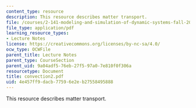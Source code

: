 ```yaml
---
content_type: resource
description: This resource describes matter transport.
file: /courses/2-141-modeling-and-simulation-of-dynamic-systems-fall-2006/4e457ff9dacb77596e2eb27558495888_convection2.pdf
file_type: application/pdf
learning_resource_types:
- Lecture Notes
license: https://creativecommons.org/licenses/by-nc-sa/4.0/
ocw_type: OCWFile
parent_title: Lecture Notes
parent_type: CourseSection
parent_uid: 9a04adf5-76eb-27f5-97a0-7e810f0f306a
resourcetype: Document
title: convection2.pdf
uid: 4e457ff9-dacb-7759-6e2e-b27558495888
---
```

This resource describes matter transport.